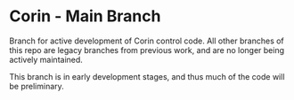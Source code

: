 # Corin - Main Branch

Branch for active development of Corin control code. All other branches of this repo are legacy branches from previous work, and are no longer being actively maintained. 

This branch is in early development stages, and thus much of the code will be preliminary.
